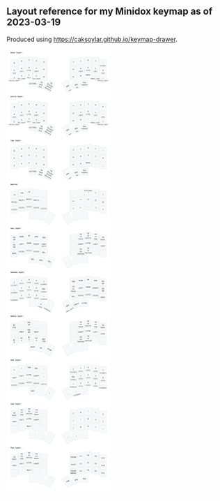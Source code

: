 ## Layout reference for my Minidox keymap as of 2023-03-19

Produced using <https://caksoylar.github.io/keymap-drawer>.

![Minidox keymap SVG](./minidox.svg)
